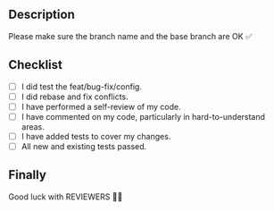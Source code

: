 ## Description

Please make sure the branch name and the base branch are OK :white_check_mark:

## Checklist

- [ ] I did test the feat/bug-fix/config.
- [ ] I did rebase and fix conflicts.
- [ ] I have performed a self-review of my code.
- [ ] I have commented on my code, particularly in hard-to-understand areas.
- [ ] I have added tests to cover my changes.
- [ ] All new and existing tests passed.

## Finally

Good luck with REVIEWERS :male_detective:

